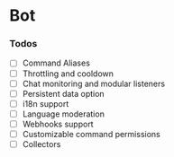 # Bot

### Todos

- [ ] Command Aliases
- [ ] Throttling and cooldown
- [ ] Chat monitoring and modular listeners
- [ ] Persistent data option
- [ ] i18n support
- [ ] Language moderation
- [ ] Webhooks support
- [ ] Customizable command permissions
- [ ] Collectors
